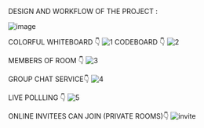 DESIGN AND WORKFLOW OF THE PROJECT : 

![image](https://github.com/user-attachments/assets/bd998e0c-9b38-4664-ab41-0dc04d81a300)



COLORFUL WHITEBOARD 👇
![1](https://github.com/user-attachments/assets/0953d946-3bc8-422a-9cf5-8e18e6e4d333)
CODEBOARD 👇
![2](https://github.com/user-attachments/assets/649bdd14-cffd-42e5-ae11-dd3d709b3895)

MEMBERS OF ROOM 👇
![3](https://github.com/user-attachments/assets/d1f869ba-15a3-48d8-883e-ce7afe91cc38)

GROUP CHAT SERVICE👇
![4](https://github.com/user-attachments/assets/cb20027a-b234-4bf7-977a-1151be555c6d)

LIVE POLLLING 👇
![5](https://github.com/user-attachments/assets/0e7f18ea-61ab-4ac6-8a80-82b2b9fabf51)

ONLINE INVITEES CAN JOIN (PRIVATE ROOMS)👇 
![invite](https://github.com/user-attachments/assets/79312517-5780-4ff2-8bdb-4ffee6acd506)

